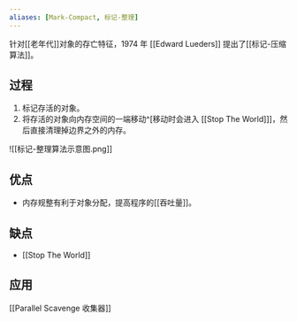 ```yaml
---
aliases: [Mark-Compact, 标记-整理]
---
```


针对[[老年代]]对象的存亡特征，1974 年 [[Edward Lueders]] 提出了[[标记-压缩算法]]。

## 过程
1. 标记存活的对象。
2. 将存活的对象向内存空间的一端移动^[移动时会进入 [[Stop The World]]]，然后直接清理掉边界之外的内存。

![[标记-整理算法示意图.png]]

## 优点
- 内存规整有利于对象分配，提高程序的[[吞吐量]]。

## 缺点
- [[Stop The World]]

## 应用
[[Parallel Scavenge 收集器]]




